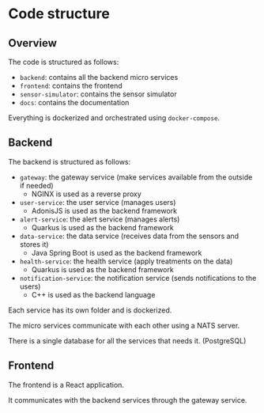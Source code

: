 # Code structure

## Overview

The code is structured as follows:
- `backend`: contains all the backend micro services
- `frontend`: contains the frontend
- `sensor-simulator`: contains the sensor simulator
- `docs`: contains the documentation

Everything is dockerized and orchestrated using `docker-compose`.

## Backend

The backend is structured as follows:
- `gateway`: the gateway service (make services available from the outside if needed)
  - NGINX is used as a reverse proxy
- `user-service`: the user service (manages users)
  - AdonisJS is used as the backend framework
- `alert-service`: the alert service (manages alerts)
  - Quarkus is used as the backend framework
- `data-service`: the data service (receives data from the sensors and stores it)
  - Java Spring Boot is used as the backend framework
- `health-service`: the health service (apply treatments on the data)
  - Quarkus is used as the backend framework
- `notification-service`: the notification service (sends notifications to the users)
  - C++ is used as the backend language

Each service has its own folder and is dockerized.

The micro services communicate with each other using a NATS server.

There is a single database for all the services that needs it. (PostgreSQL)

## Frontend

The frontend is a React application.

It communicates with the backend services through the gateway service.